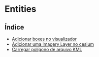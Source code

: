 # Entities

## Índice

- [Adicionar boxes no visualizador](https://github.com/Dirack/Estudos/tree/master/cesiumjs/entities/boxes#adicionar-boxes-no-visualizador)
- [Adicionar uma Imagery Layer no cesium](https://github.com/Dirack/Estudos/tree/master/cesiumjs/entities/imagery_layer#adicionar-uma-imagery-layer-no-cesium)
- [Carregar polígono de arquivo KML](https://github.com/Dirack/Estudos/tree/master/cesiumjs/entities/load_polygon_from_kml#carregar-pol%C3%ADgono-de-arquivo-kml)
